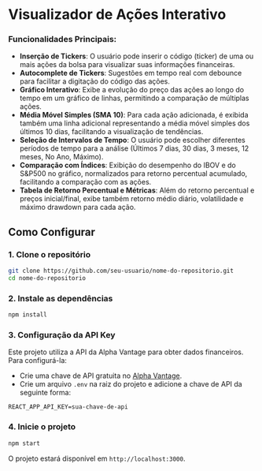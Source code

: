# Visualizador de Ações Interativo

### Funcionalidades Principais:
- **Inserção de Tickers**: O usuário pode inserir o código (ticker) de uma ou mais ações da bolsa para visualizar suas informações financeiras.
- **Autocomplete de Tickers**: Sugestões em tempo real com debounce para facilitar a digitação do código das ações.
- **Gráfico Interativo**: Exibe a evolução do preço das ações ao longo do tempo em um gráfico de linhas, permitindo a comparação de múltiplas ações.
- **Média Móvel Simples (SMA 10)**: Para cada ação adicionada, é exibida também uma linha adicional representando a média móvel simples dos últimos 10 dias, facilitando a visualização de tendências.
- **Seleção de Intervalos de Tempo**: O usuário pode escolher diferentes períodos de tempo para a análise (Últimos 7 dias, 30 dias, 3 meses, 12 meses, No Ano, Máximo).
- **Comparação com Índices**: Exibição do desempenho do IBOV e do S&P500 no gráfico, normalizados para retorno percentual acumulado, facilitando a comparação com as ações.
- **Tabela de Retorno Percentual e Métricas**: Além do retorno percentual e preços inicial/final, exibe também retorno médio diário, volatilidade e máximo drawdown para cada ação.

## Como Configurar

### 1. Clone o repositório

```bash
git clone https://github.com/seu-usuario/nome-do-repositorio.git
cd nome-do-repositorio
````

### 2. Instale as dependências

```bash
npm install
```

### 3. Configuração da API Key

Este projeto utiliza a API da Alpha Vantage para obter dados financeiros. Para configurá-la:

* Crie uma chave de API gratuita no [Alpha Vantage](https://www.alphavantage.co/support/#api-key).
* Crie um arquivo `.env` na raiz do projeto e adicione a chave de API da seguinte forma:

```env
REACT_APP_API_KEY=sua-chave-de-api
```

### 4. Inicie o projeto

```bash
npm start
```

O projeto estará disponível em `http://localhost:3000`.


